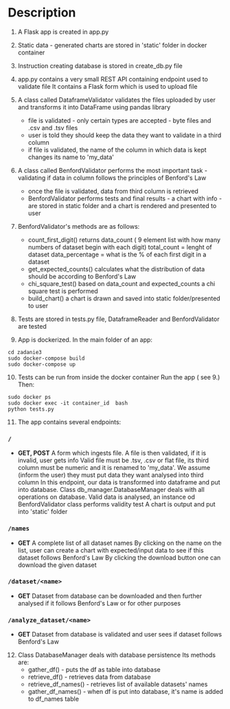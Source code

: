 # Description
1. A Flask app is created in app.py
2. Static data - generated charts are stored in 'static' folder in docker container 
3. Instruction creating database is stored in create_db.py file
4. app.py contains a very small REST API containing endpoint used to validate file
   It contains a Flask form which is used to upload file 

5. A class called DataframeValidator validates the files uploaded by user and transforms it into DataFrame
    using pandas library
   - file is validated - only certain types are accepted - byte files and .csv and .tsv files
   - user is told they should keep the data they want to validate in a third column
   - if file is validated, the name of the column in which data is kept changes its name to 'my_data'
   
6. A class called BenfordValidator performs the most important task - validating if data in column follows the 
    principles of Benford's Law
    - once the file is validated, data from third column is retrieved
    - BenfordValidator performs tests and final results - a chart with info - are stored in static folder
      and a chart is rendered and presented to user

7. BenfordValidator's methods are as follows:
    - count_first_digit()
        returns data_count ( 9 element list with how many numbers of dataset begin with each digit)
        total_count = lenght of dataset
        data_percentage = what is the % of each first digit in a dataset
    - get_expected_counts()
        calculates what the distribution of data should be according to Benford's Law
    - chi_square_test()
        based on data_count and expected_counts a chi square test is performed
    - build_chart()
        a chart is drawn and saved into static folder/presented to user

8. Tests are stored in tests.py file, DataframeReader and BenfordValidator are tested


9. App is dockerized. In the main folder of an app:
```
cd zadanie3
sudo docker-compose build
sudo docker-compose up
```

10. Tests can be run from inside the docker container
    Run the app ( see 9.)
    Then:
```
sudo docker ps
sudo docker exec -it container_id  bash
python tests.py
```

11. The app contains several endpoints:

### `/`
* **GET, POST**
 A form which ingests file. A file is then validated, if it is invalid, user gets info
 Valid file must be .tsv, .csv or flat file, its third column must be numeric and it is renamed to 'my_data'.
 We assume (inform the user) they must put data they want analysed into third column
 In this endpoint, our data is transformed into dataframe and put into database.
 Class db_manager.DatabaseManager deals with all operations on database.
 Valid data is analysed, an instance od BenfordValidator class performs validity test
 A chart is output and put into 'static' folder

### `/names`
* **GET**
    A complete list of all dataset names
    By clicking on the name on the list, user can create a chart with expected/input data to see if this dataset follows Benford's Law
    By clicking the download button one can download the given dataset

### `/dataset/<name>`
* **GET**
    Dataset from database can be downloaded and then further analysed if it follows Benford's Law or
    for other purposes

### `/analyze_dataset/<name>`
* **GET**
    Dataset from database is validated and user sees if dataset follows Benford's Law

12. Class DatabaseManager deals with database persistence
    Its methods are:
    - gather_df() - puts the df as table into database
    - retrieve_df() - retrieves data from database 
    - retrieve_df_names() - retrieves list of available datasets' names
    - gather_df_names() - when df is put into database, it's name is added to df_names table
